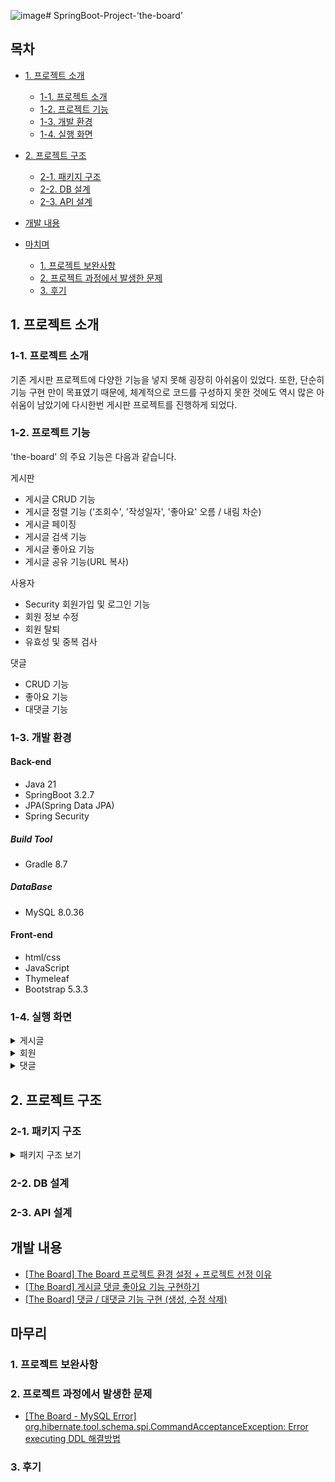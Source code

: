 ![image](https://github.com/yashin20/the-board/assets/92693776/93463335-61f5-4380-8f70-66074f848ec8)# SpringBoot-Project-'the-board'



## 목차
 - [1. 프로젝트 소개](#1-프로젝트-소개)
   - [1-1. 프로젝트 소개](#1-1-프로젝트-소개)
   - [1-2. 프로젝트 기능](#1-2-프로젝트-기능)
   - [1-3. 개발 환경](#1-3-개발-환경)
   - [1-4. 실행 화면](#1-4-실행-환경)
  
 - [2. 프로젝트 구조](#2-프로젝트-구조)
   - [2-1. 패키지 구조](#2-1-패키지-구조)
   - [2-2. DB 설계](#2-2-DB-설계)
   - [2-3. API 설계](#2-3-API-설계)
  
 - [개발 내용](#개발-내용)

 - [마치며](#마치며)
   - [1. 프로젝트 보완사항](#1-프로젝트-보완사항)
   - [2. 프로젝트 과정에서 발생한 문제](#2-프로젝트-과정에서-발생한-문제)
   - [3. 후기](#3-후기)
  
     


## 1. 프로젝트 소개


### 1-1. 프로젝트 소개

기존 게시판 프로젝트에 다양한 기능을 넣지 못해 굉장히 아쉬움이 있었다.
또한, 단순히 기능 구현 만이 목표였기 때문에, 체계적으로 코드를 구성하지 못한 것에도 역시 많은 아쉬움이 남았기에 다시한번 게시판 프로젝트를 진행하게 되었다.

### 1-2. 프로젝트 기능

'the-board' 의 주요 기능은 다음과 같습니다.

게시판  
- 게시글 CRUD 기능
- 게시글 정렬 기능 ('조회수', '작성일자', '좋아요' 오름 / 내림 차순)
- 게시글 페이징
- 게시글 검색 기능
- 게시글 좋아요 기능
- 게시글 공유 기능(URL 복사)

사용자
 - Security 회원가입 및 로그인 기능
 - 회원 정보 수정
 - 회원 탈퇴
 - 유효성 및 중복 검사

댓글
 - CRUD 기능
 - 좋아요 기능
 - 대댓글 기능
   

### 1-3. 개발 환경

#### Back-end
 - Java 21
 - SpringBoot 3.2.7
 - JPA(Spring Data JPA)
 - Spring Security

##### Build Tool
 - Gradle 8.7

##### DataBase
 - MySQL 8.0.36

#### Front-end
 - html/css
 - JavaScript
 - Thymeleaf
 - Bootstrap 5.3.3


### 1-4. 실행 화면
  
  <details>
    <summary>게시글</summary>
    
   **1. 게시글 전체 목록 ("/")**

   [로그인 X 화면]  
   ![image](https://github.com/yashin20/the-board/assets/92693776/3f5612a2-df74-4baa-ad87-79cd2feaccc0)  
   상단 네이게이션 바에 '로그인' , '회원가입' 버튼이 보이는 것을 볼 수 있다.  
 

   [로그인 O 화면]  
   ![image](https://github.com/yashin20/the-board/assets/92693776/e80a1840-6e80-4acd-9ce2-e948d3d2c1e4)  
   상단 네이게이션 바에 '[회원 닉네임]님 환영합니다!' , '로그아웃' 버튼이 보이는 것을 볼 수 있다.  
  
  
  
  
   **1-1. 게시글 전체 목록 정렬**  

   'Sort' 드롭다운 버튼을 통해, 정렬 기준을 선택할 수 있다.
   ![image](https://github.com/yashin20/the-board/assets/92693776/9d867928-bdd0-407e-a042-b52fc34fd039)  
   "생성 일자 내림차순", "생성 일자 오름차순", "좋아요 내림차순", "좋아요 오름차순", "조회수 내림차순", "조회수 오름차순"  



   '조회수' 기준으로 내림차순 정렬  
   ![image](https://github.com/yashin20/the-board/assets/92693776/dedcbe33-2bbb-4826-b5f9-f8de28a4fbdc)  

   '좋아요' 기준으로 내림차순 정렬  
   ![image](https://github.com/yashin20/the-board/assets/92693776/a8d725ab-3660-4169-8e20-c3caf1accd21)  

   '생성일자' 기준으로 내림차순 정렬  
   ![image](https://github.com/yashin20/the-board/assets/92693776/f672c5cc-7afd-42e1-a813-a0969c909e66)  

   ※ 오름차순은 모두 생략  
   ※ 로그인을 하지 않아도 게시글 정렬이 가능하다.  



   **2. 게시글 등록 화면**

   ![image](https://github.com/yashin20/the-board/assets/92693776/aee8e647-2a40-4de5-8521-254efc7f3a06)  

   로그인한 사용자만 게시글 작성이 가능하며, 작성 후 '게시' 버튼을 누르면 메인 페이지로 리다이렉트 된다.  

   

   **3. 게시글 상세 정보**

   ![image](https://github.com/yashin20/the-board/assets/92693776/701e27d3-2beb-4322-be38-1a2dc56dd4cd)  


   작성자 계정이 아닌 다른 계정으로 로그인 O  
   ![image](https://github.com/yashin20/the-board/assets/92693776/f97d3d0c-6639-4279-99c1-a9d38c2eb2bb)  

   ※ 작성자 계정이 아닌 다른 계정으로 로그인한 경우, 
     '게시글 수정하기', '게시글 삭제하기' 버튼이 보이지 않는다.  


   작성자 계정으로 로그인 O  
   ![image](https://github.com/yashin20/the-board/assets/92693776/fe1ded97-2f5d-490a-8dff-7b4b06d748e6)  

   ※ 작성자 계정으로 로그인 한 경우, '게시글 수정하기' 와 '게시글 삭제하기' 버튼을 통해 수정/삭제 를 할 수 있다.  



   **4. 게시글 수정 화면**

   ![image](https://github.com/yashin20/the-board/assets/92693776/aadd3f4f-8176-45e1-9df3-bbb22304492d)  

   게시글 수정 후, 'Save Post' 버튼을 눌러 수정을 마무리한다.    
   'Save Post' 버튼을 누르면 수정한 게시글 상세 정보 페이지로 이동한다.  

   [수정된 게시글 화면]  
   ![image](https://github.com/yashin20/the-board/assets/92693776/95dca49d-54ad-47f0-98e2-cd32023e097c)  

   

   **5. 게시글 삭제 화면**

   ![image](https://github.com/yashin20/the-board/assets/92693776/d8273e78-0af3-4334-9760-004e823a188d)  

   '게시글 삭제' 버튼을 눌러 삭제를 진행한다.  



   **6. 게시글 검색 화면**

   ![image](https://github.com/yashin20/the-board/assets/92693776/6b4607c1-202f-4615-9d1e-e5e6a9e430ea)  

   검색 키워드 : '9' 를 통해 검색한 결과이다. 
   제목(title) 에 '9'가 포함된 게시글 목록을 확인할 수 있다.

    
  </details>


  <details>
    <summary>회원</summary>

   **1. 회원가입 화면**

   ![image](https://github.com/yashin20/the-board/assets/92693776/ef165550-deb9-43bd-b1dd-3a51f6e5c183)  


   ![image](https://github.com/yashin20/the-board/assets/92693776/12ae4e8c-4a87-4a5d-b3e7-c3d82614d814)  

   ※ 회원가입 양식에 대한 경고 메시지 표시  



   **2. 로그인 화면**

   ![image](https://github.com/yashin20/the-board/assets/92693776/c2d9d390-e71a-4b5d-a04b-6d8b0ab1d19a)  

   ![image](https://github.com/yashin20/the-board/assets/92693776/4fbcce4a-2e85-475c-8f0d-76c59064a72b)  

   ※ 로그인 실패에 대한 경고 메시지 표시  


   **3. 회원정보 화면**  

   ![image](https://github.com/yashin20/the-board/assets/92693776/803b7248-3fab-4ebe-ab56-eb9cefae4774)  
  

   **4. 회원정보 수정 화면**

   ![image](https://github.com/yashin20/the-board/assets/92693776/fc09e9d0-0229-4521-8053-279d95f00273)  
   'Nickname' , 'Email' , 'Phone' 에 대해 회원정보 수정을 진행한다. 


   **4. 회원 탈퇴**
   ![image](https://github.com/yashin20/the-board/assets/92693776/4c0256eb-f88f-46fe-ba55-a21167f3486b)  
   회원 탈퇴 처리 후, 메인 페이지로 리다이렉션, 로그아웃 처리가 된다.    
   또한, 탈퇴한 회원이 작성한 게시글 / 댓글은 함께 삭제된다. 

    
  </details>


  <details>
    <summary>댓글</summary>

  **1. 댓글 작성 화면**
  
  로그인 X - 댓글 작성 화면  
  
  로그인 O - 댓글 작성 화면  
  

  **2. 댓글 수정**

  로그인 X  
 

  작성자 != 로그인 회원 - 로그인 O  
  
  작성자 == 로그인 회원 - 로그인 O  
  
  
  작성자 본인이 로그인 한 상태에서만 댓글 수정 / 삭제 에 접근 가능하다.  

  

  댓글이 수정된 모습과 '작성일자' 뒤에 '(수정됨)' 표식이 생긴 것을 볼 수 있다.  



  **3. 댓글 삭제**

  
  '댓글 2번!' 을 삭제 한다.    
  
  '댓글 2번!' 이 삭제 된 모습을 볼 수 있다.

    
  </details>




## 2. 프로젝트 구조

### 2-1. 패키지 구조

<details>

<summary>패키지 구조 보기</summary>

```
📦src
 ┣ 📂main
 ┃ ┣ 📂java
 ┃ ┃ ┗ 📂com
 ┃ ┃ ┃ ┗ 📂project
 ┃ ┃ ┃ ┃ ┗ 📂the_board
 ┃ ┃ ┃ ┃ ┃ ┣ 📂config
 ┃ ┃ ┃ ┃ ┃ ┃ ┣ 📜CustomUserDetailsServiceAuthorities.java
 ┃ ┃ ┃ ┃ ┃ ┃ ┗ 📜WebSecurityConfig.java
 ┃ ┃ ┃ ┃ ┃ ┣ 📂controller
 ┃ ┃ ┃ ┃ ┃ ┃ ┣ 📜CommentController.java
 ┃ ┃ ┃ ┃ ┃ ┃ ┣ 📜CommentLikesController.java
 ┃ ┃ ┃ ┃ ┃ ┃ ┣ 📜HomeController.java
 ┃ ┃ ┃ ┃ ┃ ┃ ┣ 📜InitMember.java
 ┃ ┃ ┃ ┃ ┃ ┃ ┣ 📜LikesController.java
 ┃ ┃ ┃ ┃ ┃ ┃ ┣ 📜MemberController.java
 ┃ ┃ ┃ ┃ ┃ ┃ ┗ 📜PostController.java
 ┃ ┃ ┃ ┃ ┃ ┣ 📂dto
 ┃ ┃ ┃ ┃ ┃ ┃ ┣ 📜ChildCommentDto.java
 ┃ ┃ ┃ ┃ ┃ ┃ ┣ 📜CommentRequestDto.java
 ┃ ┃ ┃ ┃ ┃ ┃ ┣ 📜CommentResponseDto.java
 ┃ ┃ ┃ ┃ ┃ ┃ ┣ 📜MemberRequestDto.java
 ┃ ┃ ┃ ┃ ┃ ┃ ┣ 📜MemberResponseDto.java
 ┃ ┃ ┃ ┃ ┃ ┃ ┣ 📜PostRequestDto.java
 ┃ ┃ ┃ ┃ ┃ ┃ ┗ 📜PostResponseDto.java
 ┃ ┃ ┃ ┃ ┃ ┣ 📂entity
 ┃ ┃ ┃ ┃ ┃ ┃ ┣ 📜BaseEntity.java
 ┃ ┃ ┃ ┃ ┃ ┃ ┣ 📜Comment.java
 ┃ ┃ ┃ ┃ ┃ ┃ ┣ 📜CommentLikes.java
 ┃ ┃ ┃ ┃ ┃ ┃ ┣ 📜Likes.java
 ┃ ┃ ┃ ┃ ┃ ┃ ┣ 📜Member.java
 ┃ ┃ ┃ ┃ ┃ ┃ ┣ 📜MemberRole.java
 ┃ ┃ ┃ ┃ ┃ ┃ ┗ 📜Post.java
 ┃ ┃ ┃ ┃ ┃ ┣ 📂exception
 ┃ ┃ ┃ ┃ ┃ ┃ ┣ 📜DataAlreadyExistsException.java
 ┃ ┃ ┃ ┃ ┃ ┃ ┣ 📜DataNotFoundException.java
 ┃ ┃ ┃ ┃ ┃ ┃ ┣ 📜GlobalExceptionHandler.java
 ┃ ┃ ┃ ┃ ┃ ┃ ┣ 📜PasswordCheckFailedException.java
 ┃ ┃ ┃ ┃ ┃ ┃ ┗ 📜UnauthorizedAccessException.java
 ┃ ┃ ┃ ┃ ┃ ┣ 📂repository
 ┃ ┃ ┃ ┃ ┃ ┃ ┣ 📜CommentLikesRepository.java
 ┃ ┃ ┃ ┃ ┃ ┃ ┣ 📜CommentRepository.java
 ┃ ┃ ┃ ┃ ┃ ┃ ┣ 📜LikesRepository.java
 ┃ ┃ ┃ ┃ ┃ ┃ ┣ 📜MemberRepository.java
 ┃ ┃ ┃ ┃ ┃ ┃ ┗ 📜PostRepository.java
 ┃ ┃ ┃ ┃ ┃ ┣ 📂service
 ┃ ┃ ┃ ┃ ┃ ┃ ┣ 📜CommentLikesService.java
 ┃ ┃ ┃ ┃ ┃ ┃ ┣ 📜CommentService.java
 ┃ ┃ ┃ ┃ ┃ ┃ ┣ 📜LikesService.java
 ┃ ┃ ┃ ┃ ┃ ┃ ┣ 📜MemberService.java
 ┃ ┃ ┃ ┃ ┃ ┃ ┗ 📜PostService.java
 ┃ ┃ ┃ ┃ ┃ ┗ 📜TheBoardApplication.java
 ┃ ┗ 📂resources
 ┃ ┃ ┣ 📂static
 ┃ ┃ ┃ ┣ 📂css
 ┃ ┃ ┃ ┃ ┗ 📜bootstrap.min.css
 ┃ ┃ ┃ ┗ 📂img
 ┃ ┃ ┃ ┃ ┣ 📜empty_heart.png
 ┃ ┃ ┃ ┃ ┗ 📜full_heart.png
 ┃ ┃ ┣ 📂templates
 ┃ ┃ ┃ ┣ 📂comments
 ┃ ┃ ┃ ┃ ┣ 📜child-comment-list.html
 ┃ ┃ ┃ ┃ ┣ 📜comment-list.html
 ┃ ┃ ┃ ┃ ┗ 📜create-comment-form.html
 ┃ ┃ ┃ ┣ 📂fragments
 ┃ ┃ ┃ ┃ ┣ 📜footer.html
 ┃ ┃ ┃ ┃ ┣ 📜header.html
 ┃ ┃ ┃ ┃ ┗ 📜pagination.html
 ┃ ┃ ┃ ┣ 📂members
 ┃ ┃ ┃ ┃ ┣ 📜info-update.html
 ┃ ┃ ┃ ┃ ┣ 📜info.html
 ┃ ┃ ┃ ┃ ┣ 📜join.html
 ┃ ┃ ┃ ┃ ┣ 📜login.html
 ┃ ┃ ┃ ┃ ┗ 📜password-update.html
 ┃ ┃ ┃ ┣ 📂posts
 ┃ ┃ ┃ ┃ ┣ 📜create-post.html
 ┃ ┃ ┃ ┃ ┣ 📜member-post-list.html
 ┃ ┃ ┃ ┃ ┣ 📜post-info.html
 ┃ ┃ ┃ ┃ ┗ 📜update-post.html
 ┃ ┃ ┃ ┗ 📜index.html
 ┃ ┃ ┣ 📜application-oauth.yml
 ┃ ┃ ┗ 📜application.yml
 ┗ 📂test
 ┃ ┗ 📂java
 ┃ ┃ ┗ 📂com
 ┃ ┃ ┃ ┗ 📂project
 ┃ ┃ ┃ ┃ ┗ 📂the_board
 ┃ ┃ ┃ ┃ ┃ ┗ 📜TheBoardApplicationTests.java
```


</details>



### 2-2. DB 설계




### 2-3. API 설계


  



## 개발 내용

 - <a href="https://notorious.tistory.com/352" target="_blank">[The Board] The Board 프로젝트 환경 설정 + 프로젝트 선정 이유</a>
 - <a href="https://notorious.tistory.com/354" target="_blank">[The Board] 게시글 댓글 좋아요 기능 구현하기</a>
 - <a href="https://notorious.tistory.com/355" target="_blank">[The Board] 댓글 / 대댓글 기능 구현 (생성, 수정 삭제)</a>


## 마무리

### 1. 프로젝트 보완사항




### 2. 프로젝트 과정에서 발생한 문제
- <a href="https://notorious.tistory.com/353" target="_blank">[The Board - MySQL Error] org.hibernate.tool.schema.spi.CommandAcceptanceException: Error executing DDL 해결방법</a>


### 3. 후기


